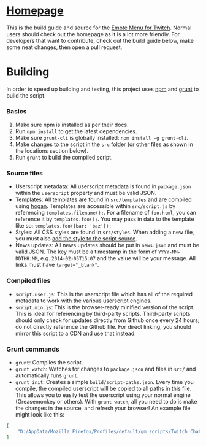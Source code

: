 # [Homepage](http://cletusc.github.io/Userscript--Twitch-Chat-Emotes/)

This is the build guide and source for the [Emote Menu for Twitch](http://cletusc.github.io/Userscript--Twitch-Chat-Emotes/). Normal users should check out the homepage as it is a lot more friendly. For developers that want to contribute, check out the build guide below, make some neat changes, then open a pull request.

# Building

In order to speed up building and testing, this project uses [npm](https://www.npmjs.org/) and [grunt](http://gruntjs.com/) to build the script.

### Basics

1. Make sure npm is installed as per their docs.
2. Run `npm install` to get the latest dependencies.
3. Make sure `grunt-cli` is globally installed: `npm install -g grunt-cli`.
4. Make changes to the script in the `src` folder (or other files as shown in the locations section below).
5. Run `grunt` to build the compiled script.

### Source files

- Userscript metadata: All userscript metadata is found in `package.json` within the `userscript` property and must be valid JSON.
- Templates: All templates are found in `src/templates` and are compiled using [hogan](https://www.npmjs.org/package/grunt-hogan). Templates are accessible within `src/script.js` by referencing `templates.filename();`. For a filename of `foo.html`, you can reference it by `templates.foo();`. You may pass in data to the template like so: `templates.foo({bar: 'baz'});`
- Styles: All CSS styles are found in `src/styles`. When adding a new file, you must also [add the style to the script source](https://github.com/search?q=addStyle%28templates.style%28%29%29%3B+path%3A%2Fsrc%2Fscript.js&type=Code&ref=advsearch&l=).
- News updates: All news updates should be put in `news.json` and must be valid JSON. The key must be a timestamp in the form of `YYYY-MM-DDTHH:MM`, e.g. `2014-02-05T15:07` and the value will be your message. All links must have `target="_blank"`.

### Compiled files

- `script.user.js`: This is the userscript file which has all of the required metadata to work with the various userscript engines.
- `script.min.js`: This is the browser-ready minified version of the script. This is ideal for referencing by third-party scripts. Third-party scripts should only check for updates directly from Github once every 24 hours; do not directly reference the Github file. For direct linking, you should mirror this script to a CDN and use that instead.

### Grunt commands

- `grunt`: Compiles the script.
- `grunt watch`: Watches for changes to `package.json` and files in `src/` and automatically runs `grunt`.
- `grunt init`: Creates a simple `build/script-paths.json`. Every time you compile, the compiled userscript will be copied to all paths in this file. This allows you to easily test the userscript using your normal engine (Greasemonkey or others). With `grunt watch`, all you need to do is make the changes in the source, and refresh your browser! An example file might look like this:

```json
[
    "D:/AppData/Mozilla Firefox/Profiles/default/gm_scripts/Twitch_Chat_Emotes/script.user.js"
]
```

